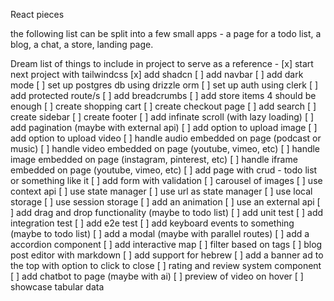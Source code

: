React pieces

the following list can be split into a few small apps - a page for a todo list, a blog, a chat, a store, landing page.

Dream list of things to include in project to serve as a reference -
[x] start next project with tailwindcss
[x] add shadcn
[ ] add navbar
[ ] add dark mode
[ ] set up postgres db using drizzle orm
[ ] set up auth using clerk
[ ] add protected route/s
[ ] add breadcrumbs
[ ] add store items 4 should be enough
[ ] create shopping cart
[ ] create checkout page
[ ] add search
[ ] create sidebar
[ ] create footer
[ ] add infinate scroll (with lazy loading)
[ ] add pagination (maybe with external api)
[ ] add option to upload image
[ ] add option to upload video
[ ] handle audio embedded on page (podcast or music)
[ ] handle video embedded on page (youtube, vimeo, etc)
[ ] handle image embedded on page (instagram, pinterest, etc)
[ ] handle iframe embedded on page (youtube, vimeo, etc)
[ ] add page with crud - todo list or something like it
[ ] add form with validation
[ ] carousel of images
[ ] use context api
[ ] use state manager
[ ] use url as state manager
[ ] use local storage
[ ] use session storage
[ ] add an animation
[ ] use an external api
[ ] add drag and drop functionality (maybe to todo list)
[ ] add unit test
[ ] add integration test
[ ] add e2e test
[ ] add keyboard events to something (maybe to todo list)
[ ] add a modal (maybe with parallel routes)
[ ] add a accordion component
[ ] add interactive map
[ ] filter based on tags
[ ] blog post editor with markdown
[ ] add support for hebrew
[ ] add a banner ad to the top with option to click to close
[ ] rating and review system component
[ ] add chatbot to page (maybe with ai)
[ ] preview of video on hover
[ ] showcase tabular data
